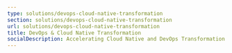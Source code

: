 ```yaml
---
type: solutions/devops-cloud-native-transformation
section: solutions/devops-cloud-native-transformation
url: solutions/devops-cloud-native-transformation
title: DevOps & Cloud Native Transformation
socialDescription: Accelerating Cloud Native and DevOps Transformation through actionable data.
---
```

